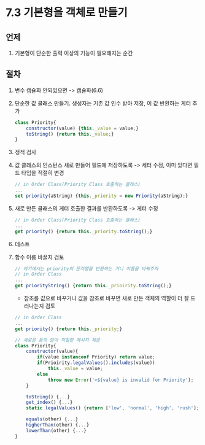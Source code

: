# 7.3 기본형을 객체로 만들기

## 언제

1. 기본형이 단순한 출력 이상의 기능이 필요해지는 순간

## 절차

1. 변수 캡슐화 안되있으면 -> 캡슐화(6.6)

2. 단순한 값 클래스 만들기. 생성자는 기존 값 인수 받아 저장, 이 값 반환하는 게터 추가

    ```javascript
    class Priority{
        constructor(value) {this._value = value;}
        toString() {return this._value;}
    }
    ```

3. 정적 검사

4. 값 클래스의 인스턴스 새로 만들어 필드에 저장하도록 -> 세터 수정, 이미 있다면 필드 타입을 적절히 변경

    ```javascript
    // in Order Class(Priority Class 호출하는 클래스)
    ...
    set priority(aString) {this._priority = new Priority(aString);}
    ```

5. 새로 만든 클래스의 게터 호출한 결과를 반환하도록 -> 게터 수정

    ```javascript
    // in Order Class(Priority Class 호출하는 클래스)
    ...
    get priority() {return this._priority.toString();}
    ```

6. 테스트

7. 함수 이름 바꿀지 검토

    ```javascript
    // 여기에서는 priority의 문자열을 반환하는 거니 이름을 바꿔주자
    // in Order Class
    ...
    get priorityString() {return this._prioirity.toString();}
    ```

    - 참조를 값으로 바꾸거나 값을 참조로 바꾸면 새로 만든 객체의 역할이 더 잘 드러나는지 검토

    ```javascript
    // in Order Class
    ...
    get priority() {return this._priority;}

    // 새로운 동작 담아 적절한 메시지 제공
    class Priority{
        constructor(value){
            if(value instanceof Priority) return value;
            if(Prioirity.legalValues().includes(value))
                this._value = value;
            else
                throw new Error('<${value} is invalid for Priority');
        }

        toString() {...}
        get_index() {...}
        static legalValues() {return ['low', 'normal', 'high', 'rush'];}

        equals(other) {...}
        higherThan(other) {...}
        lowerThan(other) {...}
    }
    ```
